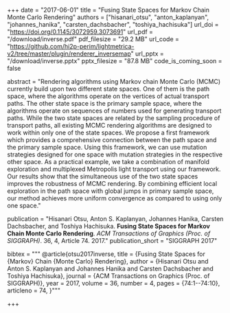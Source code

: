 +++
date = "2017-06-01"
title = "Fusing State Spaces for Markov Chain Monte Carlo Rendering"
authors = ["hisanari_otsu", "anton_kaplanyan", "johannes_hanika", "carsten_dachsbacher", "toshiya_hachisuka"]
url_doi = "https://doi.org/0.1145/3072959.3073691"
url_pdf = "/download/inverse.pdf"
pdf_filesize = "29.2 MB"
url_code = "https://github.com/hi2p-perim/lightmetrica-v2/tree/master/plugin/renderer_inversemap"
url_pptx = "/download/inverse.pptx"
pptx_filesize = "87.8 MB"
code_is_coming_soon = false

abstract = "Rendering algorithms using Markov chain Monte Carlo (MCMC) currently build upon two different state spaces. One of them is the path space, where the algorithms operate on the vertices of actual transport paths. The other state space is the primary sample space, where the algorithms operate on sequences of numbers used for generating transport paths. While the two state spaces are related by the sampling procedure of transport paths, all existing MCMC rendering algorithms are designed to work within only one of the state spaces. We propose a first framework which provides a comprehensive connection between the path space and the primary sample space. Using this framework, we can use mutation strategies designed for one space with mutation strategies in the respective other space. As a practical example, we take a combination of manifold exploration and multiplexed Metropolis light transport using our framework. Our results show that the simultaneous use of the two state spaces improves the robustness of MCMC rendering. By combining efficient local exploration in the path space with global jumps in primary sample space, our method achieves more uniform convergence as compared to using only one space."

publication = "Hisanari Otsu, Anton S. Kaplanyan, Johannes Hanika, Carsten Dachsbacher, and Toshiya Hachisuka. **Fusing State Spaces for Markov Chain Monte Carlo Rendering**. *ACM Transactions of Graphics (Proc. of SIGGRAPH)*. 36, 4, Article 74. 2017."
publication_short = "SIGGRAPH 2017"

bibtex = """
@article{otsu2017inverse,
  title = {Fusing State Spaces for {Markov} Chain {Monte Carlo} Rendering},
  author = {Hisanari Otsu and Anton S. Kaplanyan and Johannes Hanika and Carsten Dachsbacher and Toshiya Hachisuka},
  journal = {ACM Transactions on Graphics (Proc. of SIGGRAPH)},
  year = 2017,
  volume = 36,
  number = 4,
  pages = {74:1--74:10},
  articleno = 74,
}"""

+++
